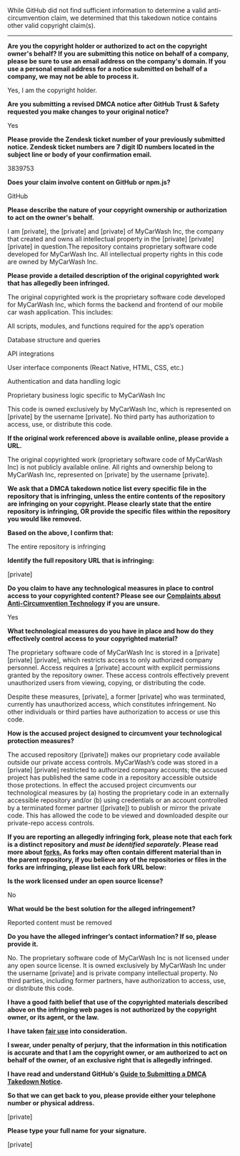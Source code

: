 While GitHub did not find sufficient information to determine a valid anti-circumvention claim, we determined that this takedown notice contains other valid copyright claim(s).

---

**Are you the copyright holder or authorized to act on the copyright owner's behalf? If you are submitting this notice on behalf of a company, please be sure to use an email address on the company's domain. If you use a personal email address for a notice submitted on behalf of a company, we may not be able to process it.**

Yes, I am the copyright holder.

**Are you submitting a revised DMCA notice after GitHub Trust & Safety requested you make changes to your original notice?**

Yes

**Please provide the Zendesk ticket number of your previously submitted notice. Zendesk ticket numbers are 7 digit ID numbers located in the subject line or body of your confirmation email.**

3839753

**Does your claim involve content on GitHub or npm.js?**

GitHub

**Please describe the nature of your copyright ownership or authorization to act on the owner's behalf.**

I am [private], the [private] and [private] of MyCarWash Inc, the company that created and owns all intellectual property in the [private] [private] [private] in question.The repository contains proprietary software code developed for MyCarWash Inc. All intellectual property rights in this code are owned by MyCarWash Inc.

**Please provide a detailed description of the original copyrighted work that has allegedly been infringed.**

The original copyrighted work is the proprietary software code developed for MyCarWash Inc, which forms the backend and frontend of our mobile car wash application. This includes:

All scripts, modules, and functions required for the app’s operation

Database structure and queries

API integrations

User interface components (React Native, HTML, CSS, etc.)

Authentication and data handling logic

Proprietary business logic specific to MyCarWash Inc

This code is owned exclusively by MyCarWash Inc, which is represented on [private] by the username [private]. No third party has authorization to access, use, or distribute this code.

**If the original work referenced above is available online, please provide a URL.**

The original copyrighted work (proprietary software code of MyCarWash Inc) is not publicly available online. All rights and ownership belong to MyCarWash Inc, represented on [private] by the username [private].

**We ask that a DMCA takedown notice list every specific file in the repository that is infringing, unless the entire contents of the repository are infringing on your copyright. Please clearly state that the entire repository is infringing, OR provide the specific files within the repository you would like removed.**

**Based on the above, I confirm that:**

The entire repository is infringing

**Identify the full repository URL that is infringing:**

[private]

**Do you claim to have any technological measures in place to control access to your copyrighted content? Please see our <a href="https://docs.github.com/articles/guide-to-submitting-a-dmca-takedown-notice#complaints-about-anti-circumvention-technology">Complaints about Anti-Circumvention Technology</a> if you are unsure.**

Yes

**What technological measures do you have in place and how do they effectively control access to your copyrighted material?**

The proprietary software code of MyCarWash Inc is stored in a [private] [private] [private], which restricts access to only authorized company personnel. Access requires a [private] account with explicit permissions granted by the repository owner. These access controls effectively prevent unauthorized users from viewing, copying, or distributing the code.

Despite these measures, [private], a former [private] who was terminated, currently has unauthorized access, which constitutes infringement. No other individuals or third parties have authorization to access or use this code.

**How is the accused project designed to circumvent your technological protection measures?**

The accused repository ([private]) makes our proprietary code available outside our private access controls. MyCarWash’s code was stored in a [private] [private] restricted to authorized company accounts; the accused project has published the same code in a repository accessible outside those protections. In effect the accused project circumvents our technological measures by (a) hosting the proprietary code in an externally accessible repository and/or (b) using credentials or an account controlled by a terminated former partner ([private]) to publish or mirror the private code. This has allowed the code to be viewed and downloaded despite our private-repo access controls.

**If you are reporting an allegedly infringing fork, please note that each fork is a distinct repository and <i>must be identified separately</i>. Please read more about <a href="https://docs.github.com/articles/dmca-takedown-policy#b-what-about-forks-or-whats-a-fork">forks.</a> As forks may often contain different material than in the parent repository, if you believe any of the repositories or files in the forks are infringing, please list each fork URL below:**

**Is the work licensed under an open source license?**

No

**What would be the best solution for the alleged infringement?**

Reported content must be removed

**Do you have the alleged infringer’s contact information? If so, please provide it.**

No. The proprietary software code of MyCarWash Inc is not licensed under any open source license. It is owned exclusively by MyCarWash Inc under the username [private] and is private company intellectual property. No third parties, including former partners, have authorization to access, use, or distribute this code.

**I have a good faith belief that use of the copyrighted materials described above on the infringing web pages is not authorized by the copyright owner, or its agent, or the law.**

**I have taken <a href="https://www.lumendatabase.org/topics/22">fair use</a> into consideration.**

**I swear, under penalty of perjury, that the information in this notification is accurate and that I am the copyright owner, or am authorized to act on behalf of the owner, of an exclusive right that is allegedly infringed.**

**I have read and understand GitHub's <a href="https://docs.github.com/articles/guide-to-submitting-a-dmca-takedown-notice/">Guide to Submitting a DMCA Takedown Notice</a>.**

**So that we can get back to you, please provide either your telephone number or physical address.**

[private]

**Please type your full name for your signature.**

[private]
